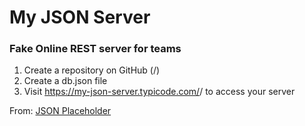 # My JSON Server
### Fake Online REST server for teams

1. Create a repository on GitHub (<your-username>/<your-repo>)
2. Create a db.json file
3. Visit https://my-json-server.typicode.com/<your-username>/<your-repo> to access your server

From: [JSON Placeholder](https://jsonplaceholder.typicode.com/)
